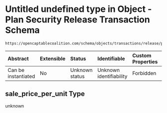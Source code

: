 # Untitled undefined type in Object - Plan Security Release Transaction Schema

```txt
https://opencaptablecoalition.com/schema/objects/transactions/release/plan_security_release#/properties/sale_price_per_unit
```



| Abstract            | Extensible | Status         | Identifiable            | Custom Properties | Additional Properties | Access Restrictions | Defined In                                                                                                                           |
| :------------------ | :--------- | :------------- | :---------------------- | :---------------- | :-------------------- | :------------------ | :----------------------------------------------------------------------------------------------------------------------------------- |
| Can be instantiated | No         | Unknown status | Unknown identifiability | Forbidden         | Allowed               | none                | [PlanSecurityRelease.schema.json*](../../schema/objects/transactions/release/PlanSecurityRelease.schema.json "open original schema") |

## sale_price_per_unit Type

unknown

